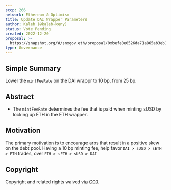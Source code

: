 ```yaml
---
sccp: 266
network: Ethereum & Optimism
title: Update DAI Wrapper Parameters
author: Kaleb (@kaleb-keny)
status: Vote_Pending
created: 2022-12-20
proposal: >-
  https://snapshot.org/#/snxgov.eth/proposal/0xbefe8e0526da71a865ab3eb16fd83dbee08c0be6395d945285b2f366c48d853b
type: Governance
---
```


<!--You can leave these HTML comments in your merged SCCP and delete the visible duplicate text guides, they will not appear and may be helpful to refer to if you edit it again. This is the suggested template for new SCCPs. Note that an SCCP number will be assigned by an editor. When opening a pull request to submit your SCCP, please use an abbreviated title in the filename, `sccp-draft_title_abbrev.md`. The title should be 44 characters or less.-->

## Simple Summary

<!--"If you can't explain it simply, you don't understand it well enough." Provide a simplified and layman-accessible explanation of the SCCP.-->

Lower  the `mintFeeRate` on the DAI wrappr to 10 bp, from 25 bp.

## Abstract

<!--A short (~200 word) description of the variable change proposed.-->

- The `mintFeeRate` determines the fee that is paid when minting sUSD by locking up ETH in the ETH wrapper.

## Motivation

<!--The motivation is critical for SCCPs that want to update variables within Synthetix. It should clearly explain why the existing variable is not incentive aligned. SCCP submissions without sufficient motivation may be rejected outright.-->

The primary motivation is to encourage arbs that result in a positive skew on the debt pool. Having a 10 bp minting fee, help favor `DAI > sUSD > sETH > ETH` trades, over `ETH > sETH > sUSD > DAI`


## Copyright

Copyright and related rights waived via [CC0](https://creativecommons.org/publicdomain/zero/1.0/).
